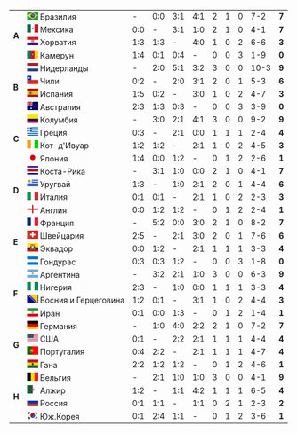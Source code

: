 <!--2021-10-05 00:16:04-->
<table class="g">
<tr><td rowspan=4><b> A</b></td><td class=col><img width="20px" src="br.svg"> Бразилия</td><td>-</td><td>0:0</td><td>3:1</td><td>4:1</td><td>2</td><td>1</td><td>0</td><td>7-2</td><td><b>7</b></td></tr>
<tr><td class=col><img width="20px" src="mx.svg"> Мексика</td><td>0:0</td><td>-</td><td>3:1</td><td>1:0</td><td>2</td><td>1</td><td>0</td><td>4-1</td><td><b>7</b></td></tr>
<tr><td class=col><img width="20px" src="hr.svg"> Хорватия</td><td>1:3</td><td>1:3</td><td>-</td><td>4:0</td><td>1</td><td>0</td><td>2</td><td>6-6</td><td><b>3</b></td></tr>
<tr class=bb><td class=col><img width="20px" src="cm.svg"> Камерун</td><td>1:4</td><td>0:1</td><td>0:4</td><td>-</td><td>0</td><td>0</td><td>3</td><td>1-9</td><td><b>0</b></td></tr>

<tr><td rowspan=4><b> B</b></td><td class=col><img width="20px" src="nl.svg"> Нидерланды</td><td>-</td><td>2:0</td><td>5:1</td><td>3:2</td><td>3</td><td>0</td><td>0</td><td>10-3</td><td><b>9</b></td></tr>
<tr><td class=col><img width="20px" src="cl.svg"> Чили</td><td>0:2</td><td>-</td><td>2:0</td><td>3:1</td><td>2</td><td>0</td><td>1</td><td>5-3</td><td><b>6</b></td></tr>
<tr><td class=col><img width="20px" src="es.svg"> Испания</td><td>1:5</td><td>0:2</td><td>-</td><td>3:0</td><td>1</td><td>0</td><td>2</td><td>4-7</td><td><b>3</b></td></tr>
<tr class=bb><td class=col><img width="20px" src="au.svg"> Австралия</td><td>2:3</td><td>1:3</td><td>0:3</td><td>-</td><td>0</td><td>0</td><td>3</td><td>3-9</td><td><b>0</b></td></tr>

<tr><td rowspan=4><b> C</b></td><td class=col><img width="20px" src="co.svg"> Колумбия</td><td>-</td><td>3:0</td><td>2:1</td><td>4:1</td><td>3</td><td>0</td><td>0</td><td>9-2</td><td><b>9</b></td></tr>
<tr><td class=col><img width="20px" src="gr.svg"> Греция </td><td>0:3</td><td>-</td><td>2:1</td><td>0:0</td><td>1</td><td>1</td><td>1</td><td>2-4</td><td><b>4</b></td></tr>
<tr><td class=col><img width="20px" src="ci.svg"> Кот-д'Ивуар </td><td>1:2</td><td>1:2</td><td>-</td><td>2:1</td><td>1</td><td>0</td><td>2</td><td>4-5</td><td><b>3</b></td></tr>
<tr class=bb><td class=col><img width="20px" src="jp.svg"> Япония </td><td>1:4</td><td>0:0</td><td>1:2</td><td>-</td><td>0</td><td>1</td><td>2</td><td>2-6</td><td><b>1</b></td></tr>

<tr><td rowspan=4><b> D</b></td><td class=col><img width="20px" src="cr.svg"> Коста-Рика</td><td>-</td><td>3:1</td><td>1:0</td><td>0:0</td><td>2</td><td>1</td><td>0</td><td>4-1</td><td><b>7</b></td></tr>
<tr><td class=col><img width="20px" src="uy.svg"> Уругвай</td><td>1:3</td><td>-</td><td>1:0</td><td>2:1</td><td>2</td><td>0</td><td>1</td><td>4-4</td><td><b>6</b></td></tr>
<tr><td class=col><img width="20px" src="it.svg"> Италия</td><td>0:1</td><td>0:1</td><td>-</td><td>2:1</td><td>1</td><td>0</td><td>2</td><td>2-3</td><td><b>3</b></td></tr>
<tr class=bb><td class=col><img width="20px" src="gb-eng.svg"> Англия</td><td>0:0</td><td>1:2</td><td>1:2</td><td>-</td><td>0</td><td>1</td><td>2</td><td>2-4</td><td><b>1</b></td></tr>

<tr><td rowspan=4><b> E</b></td><td class=col><img width="20px" src="fr.svg"> Франция</td><td>-</td><td>5:2</td><td>0:0</td><td>3:0</td><td>2</td><td>1</td><td>0</td><td>8-2</td><td><b>7</b></td></tr>
<tr><td class=col><img width="20px" src="ch.svg"> Швейцария</td><td>2:5</td><td>-</td><td>2:1</td><td>3:0</td><td>2</td><td>0</td><td>1</td><td>7-6</td><td><b>6</b></td></tr>
<tr><td class=col><img width="20px" src="ec.svg"> Эквадор</td><td>0:0</td><td>1:2</td><td>-</td><td>2:1</td><td>1</td><td>1</td><td>1</td><td>3-3</td><td><b>4</b></td></tr>
<tr class=bb><td class=col><img width="20px" src="hn.svg"> Гондурас</td><td>0:3</td><td>0:3</td><td>1:2</td><td>-</td><td>0</td><td>0</td><td>3</td><td>1-8</td><td><b>0</b></td></tr>

<tr><td rowspan=4><b> F</b></td><td class=col><img width="20px" src="ar.svg"> Аргентина</td><td>-</td><td>3:2</td><td>2:1</td><td>1:0</td><td>3</td><td>0</td><td>0</td><td>6-3</td><td><b>9</b></td></tr>
<tr><td class=col><img width="20px" src="ng.svg"> Нигерия</td><td>2:3</td><td>-</td><td>1:0</td><td>0:0</td><td>1</td><td>1</td><td>1</td><td>3-3</td><td><b>4</b></td></tr>
<tr><td class=col><img width="20px" src="ba.svg"> Босния и Герцеговина</td><td>1:2</td><td>0:1</td><td>-</td><td>3:1</td><td>1</td><td>0</td><td>2</td><td>4-4</td><td><b>3</b></td></tr>
<tr class=bb><td class=col><img width="20px" src="ir.svg"> Иран </td><td>0:1</td><td>0:0</td><td>1:3</td><td>-</td><td>0</td><td>1</td><td>2</td><td>1-4</td><td><b>1</b></td></tr>

<tr><td rowspan=4><b> G</b></td><td class=col><img width="20px" src="de.svg"> Германия </td><td>-</td><td>1:0</td><td>4:0</td><td>2:2</td><td>2</td><td>1</td><td>0</td><td>7-2</td><td><b>7</b></td></tr>
<tr><td class=col><img width="20px" src="us.svg"> США </td><td>0:1</td><td>-</td><td>2:2</td><td>2:1</td><td>1</td><td>1</td><td>1</td><td>4-4</td><td><b>4</b></td></tr>
<tr><td class=col><img width="20px" src="pt.svg"> Португалия </td><td>0:4</td><td>2:2</td><td>-</td><td>2:1</td><td>1</td><td>1</td><td>1</td><td>4-7</td><td><b>4</b></td></tr>
<tr class=bb><td class=col><img width="20px" src="gh.svg"> Гана </td><td>2:2</td><td>1:2</td><td>1:2</td><td>-</td><td>0</td><td>1</td><td>2</td><td>4-6</td><td><b>1</b></td></tr>

<tr><td rowspan=4><b> H</b></td><td class=col><img width="20px" src="be.svg"> Бельгия </td><td>-</td><td>2:1</td><td>1:0</td><td>1:0</td><td>3</td><td>0</td><td>0</td><td>4-1</td><td><b>9</b></td></tr>
<tr><td class=col><img width="20px" src="dz.svg"> Алжир </td><td>1:2</td><td>-</td><td>1:1</td><td>4:2</td><td>1</td><td>1</td><td>1</td><td>6-5</td><td><b>4</b></td></tr>
<tr><td class=col><img width="20px" src="ru.svg"> Россия </td><td>0:1</td><td>1:1</td><td>-</td><td>1:1</td><td>0</td><td>2</td><td>1</td><td>2-3</td><td><b>2</b></td></tr>
<tr><td class=col><img width="20px" src="kr.svg"> Юж.Корея </td><td>0:1</td><td>2:4</td><td>1:1</td><td>-</td><td>0</td><td>1</td><td>2</td><td>3-6</td><td><b>1</b></td></tr>
</table>
